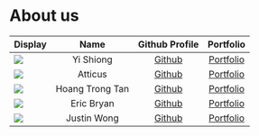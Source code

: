 # About us

Display | Name | Github Profile | Portfolio 
--------|:----:|:--------------:|:---------:
![](https://via.placeholder.com/100.png?text=Photo) | Yi Shiong | [Github](https://github.com/Kureans) | [Portfolio](docs/team/johndoe.md)
![](https://via.placeholder.com/100.png?text=Photo) | Atticus | [Github](https://github.com/CrimsonTitan79) | [Portfolio](docs/team/johndoe.md)
![](https://via.placeholder.com/100.png?text=Photo) | Hoang Trong Tan | [Github](https://github.com/jushg) | [Portfolio](docs/team/johndoe.md)
![](https://via.placeholder.com/100.png?text=Photo) | Eric Bryan | [Github](https://github.com/) | [Portfolio](docs/team/johndoe.md)
![](https://via.placeholder.com/100.png?text=Photo) | Justin Wong | [Github](https://github.com/justinfidelis) | [Portfolio](docs/team/johndoe.md)
